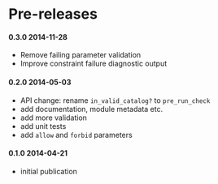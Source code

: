 # Pre-releases

#### 0.3.0 2014-11-28

 * Remove failing parameter validation
 * Improve constraint failure diagnostic output

#### 0.2.0 2014-05-03

 * API change: rename `in_valid_catalog?` to `pre_run_check`
 * add documentation, module metadata etc.
 * add more validation
 * add unit tests
 * add `allow` and `forbid` parameters

#### 0.1.0 2014-04-21

 * initial publication
